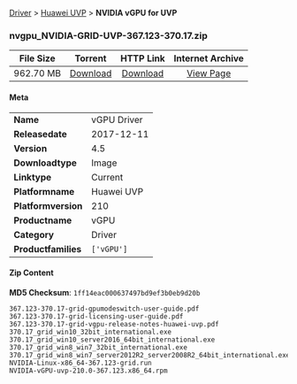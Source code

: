 
[Driver](/README.md)  >  [Huawei UVP](/index/Driver/Huawei_UVP.md)  >  **NVIDIA vGPU for UVP**


### nvgpu_NVIDIA-GRID-UVP-367.123-370.17.zip

| **File Size** | **Torrent**  | **HTTP Link** | **Internet Archive** |
|:-------------:|:------------:|:-------------:|:--------------------:|
| 962.70 MB |  [Download](https://archive.org/download/nvgpu_NVIDIA-GRID-UVP-367.123-370.17.zip/nvgpu_NVIDIA-GRID-UVP-367.123-370.17.zip_archive.torrent)       | [Download](https://archive.org/compress/nvgpu_NVIDIA-GRID-UVP-367.123-370.17.zip) | [View Page](https://archive.org/details/nvgpu_NVIDIA-GRID-UVP-367.123-370.17.zip)       |

#### Meta

<table>
<tr><td><strong>Name</strong></td><td>vGPU Driver</td></tr>
<tr><td><strong>Releasedate</strong></td><td>2017-12-11</td></tr>
<tr><td><strong>Version</strong></td><td>4.5</td></tr>
<tr><td><strong>Downloadtype</strong></td><td>Image</td></tr>
<tr><td><strong>Linktype</strong></td><td>Current</td></tr>
<tr><td><strong>Platformname</strong></td><td>Huawei UVP</td></tr>
<tr><td><strong>Platformversion</strong></td><td>210</td></tr>
<tr><td><strong>Productname</strong></td><td>vGPU</td></tr>
<tr><td><strong>Category</strong></td><td>Driver</td></tr>
<tr><td><strong>Productfamilies</strong></td><td><code>['vGPU']</code></td></tr>
</table>

#### Zip Content

**MD5 Checksum**: `1ff14eac000637497bd9ef3b0eb9d20b`

```text
367.123-370.17-grid-gpumodeswitch-user-guide.pdf
367.123-370.17-grid-licensing-user-guide.pdf
367.123-370.17-grid-vgpu-release-notes-huawei-uvp.pdf
370.17_grid_win10_32bit_international.exe
370.17_grid_win10_server2016_64bit_international.exe
370.17_grid_win8_win7_32bit_international.exe
370.17_grid_win8_win7_server2012R2_server2008R2_64bit_international.exe
NVIDIA-Linux-x86_64-367.123-grid.run
NVIDIA-vGPU-uvp-210.0-367.123.x86_64.rpm
```